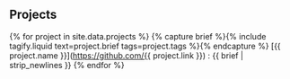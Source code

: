 <div class="section">

## Projects

{% for project in site.data.projects %}
{% capture brief %}{% include tagify.liquid text=project.brief tags=project.tags %}{% endcapture %}
[{{ project.name }}](https://github.com/{{ project.link }})
: {{ brief | strip_newlines }}
{% endfor %}

</div>
